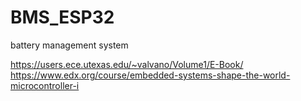 # BMS_ESP32
battery management system

https://users.ece.utexas.edu/~valvano/Volume1/E-Book/
https://www.edx.org/course/embedded-systems-shape-the-world-microcontroller-i
